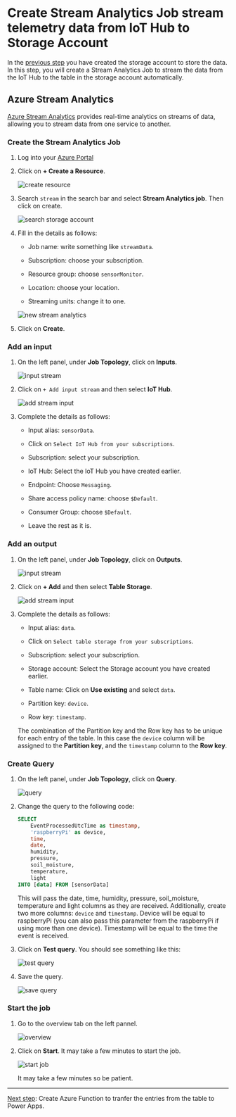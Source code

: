 # Create Stream Analytics Job stream telemetry data from IoT Hub to Storage Account

In the [previous step](./Create_storage_account.md) you have created the storage account to store the data. In this step, you will create a Stream Analytics Job to stream the data from the IoT Hub to the table in the storage account automatically.

## Azure Stream Analytics

[Azure Stream Analytics](https://azure.microsoft.com/services/stream-analytics/?WT.mc_id=agrohack-github-jabenn) provides real-time analytics on streams of data, allowing you to stream data from one service to another.

### Create the Stream Analytics Job

1. Log into your [Azure Portal](https://portal.azure.com/)

1. Click on **+ Create a Resource**.

    ![create resource](./media/create_resource.png)

1. Search `stream` in the search bar and select **Stream Analytics job**. Then click on create.

    ![search storage account](./media/search_stream_analytics.png)

1. Fill in the details as follows:

    * Job name: write something like `streamData`.

    * Subscription: choose your subscription.

    * Resource group: choose `sensorMonitor`.

    * Location: choose your location.

    * Streaming units: change it to one.

    ![new stream analytics](./media/create_stream_analytics.png)

1. Click on **Create**.

### Add an input

1. On the left panel, under **Job Topology**, click on **Inputs**.

    ![input stream](./media/input_stream.png)

1. Click on `+ Add input stream` and then select **IoT Hub**.

    ![add stream input](./media/add_stream_input.png)

1. Complete the details as follows:

    * Input alias: `sensorData`.

    * Click on `Select IoT Hub from your subscriptions`.

    * Subscription: select your subscription.

    * IoT Hub: Select the IoT Hub you have created earlier.

    * Endpoint: Choose `Messaging`.

    * Share access policy name: choose `$Default`.

    * Consumer Group: choose `$Default`.

    * Leave the rest as it is.

### Add an output

1. On the left panel, under **Job Topology**, click on **Outputs**.

    ![input stream](./media/output_stream.png)

1. Click on **+ Add** and then select **Table Storage**.

    ![add stream input](./media/add_output_stream.png)

1. Complete the details as follows:

    * Input alias: `data`.

    * Click on `Select table storage from your subscriptions`.

    * Subscription: select your subscription.

    * Storage account: Select the Storage account you have created earlier.

    * Table name: Click on **Use existing** and select `data`.

    * Partition key: `device`.

    * Row key: `timestamp`.

    The combination of the Partition key and the Row key has to be unique for each entry of the table. In this case the `device` column will be assigned to the **Partition key**, and the `timestamp` column to the **Row key**.

### Create Query

1. On the left panel, under **Job Topology**, click on **Query**.

    ![query](./media/add_query.png)

1. Change the query to the following code:

    ```sql
    SELECT
        EventProcessedUtcTime as timestamp,
        'raspberryPi' as device,
        time,
        date,
        humidity,
        pressure,
        soil_moisture,
        temperature,
        light
    INTO [data] FROM [sensorData]
    ```

    This will pass the date, time, humidity, pressure, soil_moisture, temperature and light columns as they are received. Additionally, create two more columns: `device` and `timestamp`. Device will be equal to raspberryPi (you can also pass this parameter from the raspberryPi if using more than one device). Timestamp will be equal to the time the event is received.

1. Click on **Test query**. You should see something like this:

    ![test query](./media/test_query.png)

1. Save the query.

    ![save query](./media/save_query.png)

### Start the job

1. Go to the overview tab on the left pannel.

    ![overview](./media/overview_tab.png)

1. Click on **Start**. It may take a few minutes to start the job.

    ![start job](./media/start_job.png)

    It may take a few minutes so be patient.

-----------------------

[Next step](Create_function.md): Create Azure Function to tranfer the entries from the table to Power Apps.
